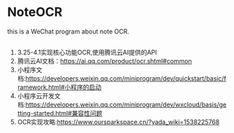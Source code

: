 # NoteOCR
this is a WeChat program about note OCR.
##
1. 3.25-4.1实现核心功能OCR,使用腾讯云AI提供的API
2. 腾讯云AI文档：https://ai.qq.com/product/ocr.shtml#common
3. 小程序文档:https://developers.weixin.qq.com/miniprogram/dev/quickstart/basic/framework.html#小程序的启动
4. 小程序云开发文档:https://developers.weixin.qq.com/miniprogram/dev/wxcloud/basis/getting-started.html#兼容性问题
5. OCR实现攻略:https://www.oursparkspace.cn/?yada_wiki=1538225768
